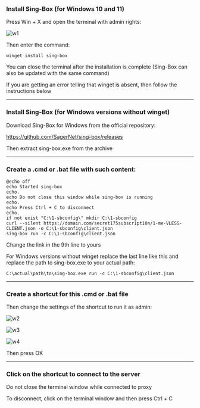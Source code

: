 ### Install Sing-Box (for Windows 10 and 11)

Press Win + X and open the terminal with admin rights:

![w1](https://github.com/user-attachments/assets/ebffb58e-9251-4ec5-94a7-8b5416b0ced2)

Then enter the command:

```
winget install sing-box
```

You can close the terminal after the installation is complete (Sing-Box can also be updated with the same command)

If you are getting an error telling that winget is absent, then follow the instructions below

-----

### Install Sing-Box (for Windows versions without winget)

Download Sing-Box for Windows from the official repository:

https://github.com/SagerNet/sing-box/releases

Then extract sing-box.exe from the archive

-----

### Create a .cmd or .bat file with such content:

```
@echo off
echo Started sing-box
echo.
echo Do not close this window while sing-box is running
echo.
echo Press Ctrl + C to disconnect
echo.
if not exist "C:\1-sbconfig\" mkdir C:\1-sbconfig
curl --silent https://domain.com/secret175subscr1pt10n/1-me-VLESS-CLIENT.json -o C:\1-sbconfig\client.json
sing-box run -c C:\1-sbconfig\client.json
```

Change the link in the 9th line to yours

For Windows versions without winget replace the last line like this and replace the path to sing-box.exe to your actual path:

```
C:\actual\path\to\sing-box.exe run -c C:\1-sbconfig\client.json
```

-----

### Create a shortcut for this .cmd or .bat file

Then change the settings of the shortcut to run it as admin:

![w2](https://github.com/user-attachments/assets/22d79731-f46d-4d1a-868c-36b45a9e4d36)

![w3](https://github.com/user-attachments/assets/91a6f89f-a2b3-4029-bbfa-2e21a0c047da)

![w4](https://github.com/user-attachments/assets/d35d5648-e593-4ab5-9afb-f8e8a2201f41)

Then press OK

-----

### Click on the shortcut to connect to the server

Do not close the terminal window while connected to proxy

To disconnect, click on the terminal window and then press Ctrl + C
